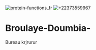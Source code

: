 ![protein-functions_fr](https://github.com/user-attachments/assets/218dae25-8338-401d-a62d-c8e0701834eb)
![+22373559967](https://github.com/user-attachments/assets/e11cc2a0-ed85-41fb-b68c-e252b075eaad)
# Broulaye-Doumbia-
Bureau 
krjrurur

